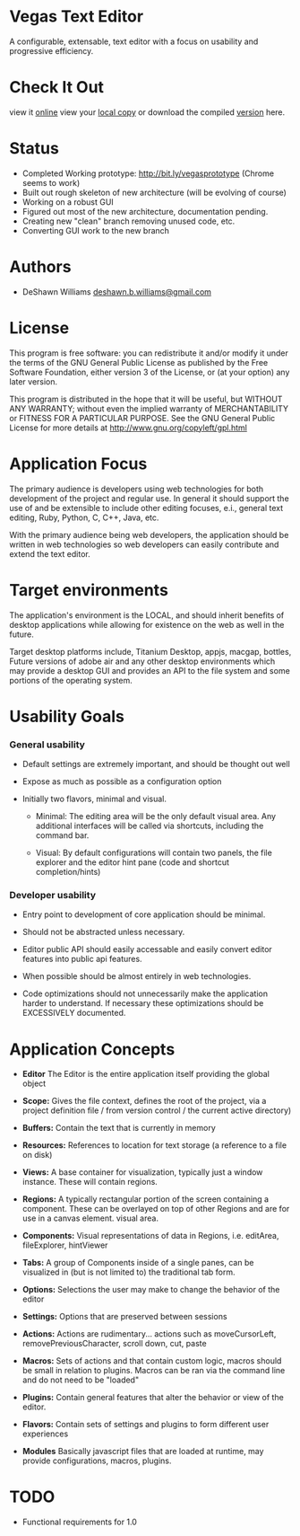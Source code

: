 
Vegas Text Editor
=====================

  A configurable, extensable, text editor with a focus on usability and
  progressive efficiency.

Check It Out
=====================
  view it <a href="http://www.code.editor.vegasjs.com/master/src/vegas.html">online</a>
  view your <a href="src/vegas.html">local copy</a>
  or download the compiled <a href="http://download.editor.vegasjs.com/">version</a> here.

Status
=====================
* Completed Working prototype: http://bit.ly/vegasprototype (Chrome seems to work)
* Built out rough skeleton of new architecture (will be evolving of course)
* Working on a robust GUI
* Figured out most of the new architecture, documentation pending.
* Creating new "clean" branch removing unused code, etc.
* Converting GUI work to the new branch

Authors
=====================
* DeShawn Williams <deshawn.b.williams@gmail.com>

License
=====================

  This program is free software: you can redistribute it and/or modify
  it under the terms of the GNU General Public License as published by
  the Free Software Foundation, either version 3 of the License, or
  (at your option) any later version.

  This program is distributed in the hope that it will be useful,
  but WITHOUT ANY WARRANTY; without even the implied warranty of
  MERCHANTABILITY or FITNESS FOR A PARTICULAR PURPOSE.  See the
  GNU General Public License for more details at
  http://www.gnu.org/copyleft/gpl.html

Application Focus
=====================

  The primary audience is developers using web technologies for both development
  of the project and regular use. In general it should support the use of and be
  extensible to include other editing focuses, e.i., general text editing, Ruby,
  Python, C, C++, Java, etc.

  With the primary audience being web developers, the application should be
  written in web technologies so web developers can easily contribute and extend
  the text editor.

Target environments
=====================

  The application's environment is the LOCAL, and should inherit benefits of
  desktop applications while allowing for existence on the web as well in the
  future.

  Target desktop platforms include, Titanium Desktop, appjs, macgap, bottles,
  Future versions of adobe air and any other desktop environments which may
  provide a desktop GUI and provides an API to the file system and some portions
  of the operating system.

 Usability Goals
=====================

### General usability ###

  - Default settings are extremely important, and should be thought out well

  - Expose as much as possible as a configuration option

  - Initially two flavors, minimal and visual.

     - Minimal: The editing area will be the only default visual area. Any
     additional interfaces will be called via shortcuts, including the command
     bar.

     - Visual: By default configurations will contain two panels, the file
     explorer and the editor hint pane (code and shortcut completion/hints)

### Developer usability ###

  - Entry point to development of core application should be minimal.

  - Should not be abstracted unless necessary.

  - Editor public API should easily accessable and easily convert editor
    features into public api features.

  - When possible should be almost entirely in web technologies.

  - Code optimizations should not unnecessarily make the application harder
   to understand. If necessary these optimizations should be EXCESSIVELY
   documented.

Application Concepts
=====================

  - **Editor**
     The Editor is the entire application itself providing the global object

  - **Scope:**
     Gives the file context, defines the root of the project, via a project
     definition file / from version control / the current active directory)

  - **Buffers:**
     Contain the text that is currently in memory

  - **Resources:**
     References to location for text storage (a reference to a file on disk)

  - **Views:**
     A base container for visualization, typically just a window instance. These
     will contain regions.

  - **Regions:**
     A typically rectangular portion of the screen containing a component. These
     can be overlayed on top of other Regions and are for use in a canvas element.
     visual area.

  - **Components:**
     Visual representations of data in Regions, i.e. editArea, fileExplorer, hintViewer

  - **Tabs:**
     A group of Components inside of a single panes, can be visualized in (but
     is not limited to) the traditional tab form.

  - **Options:**
      Selections the user may make to change the behavior of the editor

  - **Settings:**
      Options that are preserved between sessions

  - **Actions:**
     Actions are rudimentary... actions such as moveCursorLeft, removePreviousCharacter, scroll down, cut, paste

  - **Macros:**
     Sets of actions and that contain custom logic, macros should be small
     in relation to plugins. Macros can be ran via the command line and do not
     need to be "loaded"

  - **Plugins:**
     Contain general features that alter the behavior or view of the editor.

  - **Flavors:**
     Contain sets of settings and plugins to form different user experiences

  - **Modules**
     Basically javascript files that are loaded at runtime, may provide
     configurations, macros, plugins.

TODO
=====================
* Functional requirements for 1.0
